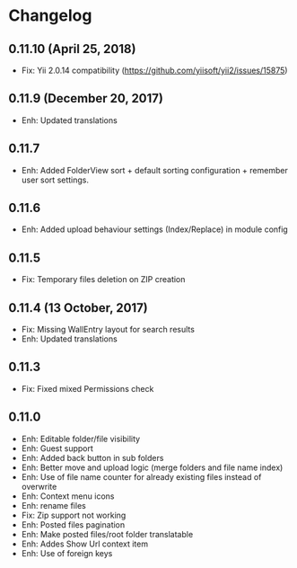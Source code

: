 Changelog
=========

0.11.10  (April 25, 2018)
---------------------------
- Fix: Yii 2.0.14 compatibility (https://github.com/yiisoft/yii2/issues/15875)


0.11.9  (December 20, 2017)
---------------------------
- Enh: Updated translations

0.11.7
------
- Enh: Added FolderView sort + default sorting configuration + remember user sort settings.

0.11.6
------
- Enh: Added upload behaviour settings (Index/Replace) in module config

0.11.5
------
- Fix: Temporary files deletion on ZIP creation

0.11.4  (13 October, 2017)
--------------------------
- Fix: Missing WallEntry layout for search results
- Enh: Updated translations

0.11.3
------
- Fix: Fixed mixed Permissions check

0.11.0 
------
- Enh: Editable folder/file visibility
- Enh: Guest support
- Enh: Added back button in sub folders
- Enh: Better move and upload logic (merge folders and file name index)
- Enh: Use of file name counter for already existing files instead of overwrite
- Enh: Context menu icons
- Enh: rename files
- Fix: Zip support not working
- Enh: Posted files pagination
- Enh: Make posted files/root folder translatable
- Enh: Addes Show Url context item
- Enh: Use of foreign keys
